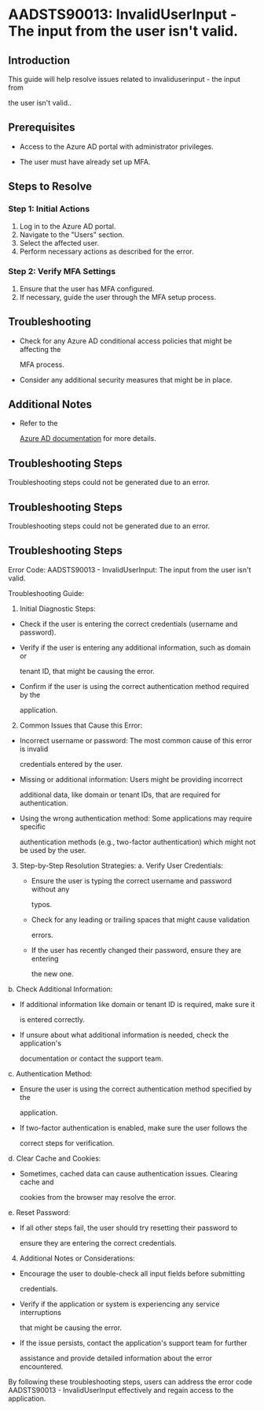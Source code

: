 # AADSTS90013: InvalidUserInput - The input from the user isn't valid.


## Introduction

This guide will help resolve issues related to invaliduserinput - the input from

the user isn't valid..


## Prerequisites


* Access to the Azure AD portal with administrator privileges.

* The user must have already set up MFA.


## Steps to Resolve


### Step 1: Initial Actions

1. Log in to the Azure AD portal.
2. Navigate to the "Users" section.
3. Select the affected user.
4. Perform necessary actions as described for the error.


### Step 2: Verify MFA Settings

1. Ensure that the user has MFA configured.
2. If necessary, guide the user through the MFA setup process.


## Troubleshooting


* Check for any Azure AD conditional access policies that might be affecting the

  MFA process.

* Consider any additional security measures that might be in place.


## Additional Notes


* Refer to the

  [Azure AD 
documentation](https://learn.microsoft.com/en-us/azure/active-directory/)
  for more details.


## Troubleshooting Steps

Troubleshooting steps could not be generated due to an error.


## Troubleshooting Steps

Troubleshooting steps could not be generated due to an error.


## Troubleshooting Steps

Error Code: AADSTS90013 - InvalidUserInput: The input from the user isn't valid.

Troubleshooting Guide:

1. Initial Diagnostic Steps:


* Check if the user is entering the correct credentials (username and password).

* Verify if the user is entering any additional information, such as domain or

  tenant ID, that might be causing the error.

* Confirm if the user is using the correct authentication method required by the

  application.

2. Common Issues that Cause this Error:


* Incorrect username or password: The most common cause of this error is invalid

  credentials entered by the user.

* Missing or additional information: Users might be providing incorrect

  additional data, like domain or tenant IDs, that are required for
  authentication.

* Using the wrong authentication method: Some applications may require specific

  authentication methods (e.g., two-factor authentication) which might not be
  used by the user.

3. Step-by-Step Resolution Strategies: a. Verify User Credentials:
   * Ensure the user is typing the correct username and password without any

     typos.
   * Check for any leading or trailing spaces that might cause validation

     errors.
   * If the user has recently changed their password, ensure they are entering

     the new one.

b. Check Additional Information:


* If additional information like domain or tenant ID is required, make sure it

  is entered correctly.

* If unsure about what additional information is needed, check the application's

  documentation or contact the support team.

c. Authentication Method:


* Ensure the user is using the correct authentication method specified by the

  application.

* If two-factor authentication is enabled, make sure the user follows the

  correct steps for verification.

d. Clear Cache and Cookies:


* Sometimes, cached data can cause authentication issues. Clearing cache and

  cookies from the browser may resolve the error.

e. Reset Password:


* If all other steps fail, the user should try resetting their password to

  ensure they are entering the correct credentials.

4. Additional Notes or Considerations:


* Encourage the user to double-check all input fields before submitting

  credentials.

* Verify if the application or system is experiencing any service interruptions

  that might be causing the error.

* If the issue persists, contact the application's support team for further

  assistance and provide detailed information about the error encountered.

By following these troubleshooting steps, users can address the error code
AADSTS90013 - InvalidUserInput effectively and regain access to the application.